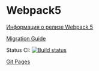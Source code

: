 # Webpack5

[Информация о релизе Webpack 5](https://webpack.js.org/blog/2020-10-10-webpack-5-release/)

[Migration Guide](https://webpack.js.org/migrate/5/)

Status CI: [![Build status](https://ci.appveyor.com/api/projects/status/bipo0uv6tb8jcx5d?svg=true)](https://ci.appveyor.com/project/Gto1103/ahj-media)

[Git Pages](https://gto1103.github.io/AHJ-DOM/)
